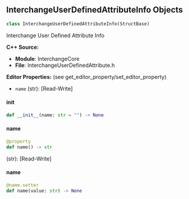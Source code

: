 ## InterchangeUserDefinedAttributeInfo Objects

```python
class InterchangeUserDefinedAttributeInfo(StructBase)
```

Interchange User Defined Attribute Info

**C++ Source:**

- **Module**: InterchangeCore
- **File**: InterchangeUserDefinedAttribute.h

**Editor Properties:** (see get_editor_property/set_editor_property)

- ``name`` (str):  [Read-Write]

<a id="unreal.InterchangeUserDefinedAttributeInfo.__init__"></a>

#### __init__

```python
def __init__(name: str = "") -> None
```

<a id="unreal.InterchangeUserDefinedAttributeInfo.name"></a>

#### name

```python
@property
def name() -> str
```

(str):  [Read-Write]

<a id="unreal.InterchangeUserDefinedAttributeInfo.name"></a>

#### name

```python
@name.setter
def name(value: str) -> None
```

<a id="unreal.ActionButtonStyle"></a>